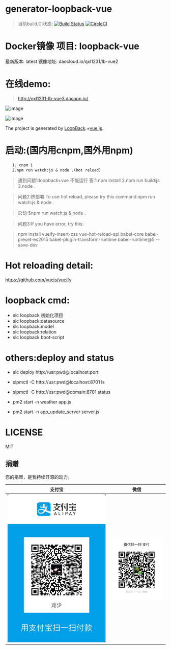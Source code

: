 # generator-loopback-vue 
>当前build,CI状态:
[![Build Status](https://travis-ci.org/qxl1231/generator-loopback-vue.svg?branch=master)](https://travis-ci.org/qxl1231/generator-loopback-vue)
[![CircleCI](https://circleci.com/gh/qxl1231/generator-loopback-vue.svg?style=svg)](https://circleci.com/gh/qxl1231/generator-loopback-vue)

# Docker镜像 项目: loopback-vue
最新版本: latest
镜像地址: daocloud.io/qxl1231/lb-vue2
# 在线demo:
> http://qxl1231-lb-vue3.daoapp.io/


![image](https://cloud.githubusercontent.com/assets/8305742/17387903/810c8b16-5a2a-11e6-862a-9306067bfc34.png)

![image](https://cloud.githubusercontent.com/assets/8305742/17387949/dce5d7d0-5a2a-11e6-9e1d-5fe93b2924b2.png)

The project is generated by [LoopBack](http://loopback.io).+[vue.js](http://vuejs.org).

# 启动:(国内用cnpm,国外用npm)
       1. cnpm i   
       2.npm run watch:js & node .(hot reload)

>遇到问题1:loopback+vue 不能运行
答:1.npm install   2.npm run build:js  3.node .

>问题2:热部署
To use hot reload, please try this command:npm run watch:js & node .

> 启动:$npm run watch:js & node .

 
>问题3:If you have error, try this:

>npm install
  vueify-insert-css vue-hot-reload-api
  babel-core babel-preset-es2015
  babel-plugin-transform-runtime babel-runtime@5
  --save-dev
  
  
# Hot reloading detail: 
https://github.com/vuejs/vueify

# loopback cmd:
 - slc loopback 初始化项目
 - slc loopback:datasource
 - slc loopback:model
 - slc loopback:relation
 - slc loopback boot-script


# others:deploy and status

 - slc deploy http://usr:pwd@localhost:port  
 - slpmctl -C http://usr:pwd@localhost:8701 ls   

 - slpmctl -C http://usr:pwd@domain:8701 status 

 - pm2 start -n weather app.js

 - pm2 start -n app_update_server server.js

# LICENSE

MIT



## 捐赠

您的捐赠，是我持续开源的动力。

支付宝 | 微信
------|------
![](./alipay.jpeg) | ![](./Wechat.jpeg)
